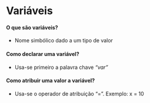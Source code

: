# Variáveis

#### O que são variáveis?

- Nome simbólico dado a um tipo de valor

#### Como declarar uma variável?

- Usa-se primeiro a palavra chave *“var”*

#### Como atribuir uma valor a variável?

- Usa-se o operador de atribuição “=”. Exemplo: x = 10